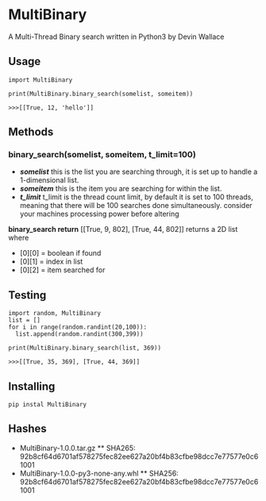 # MultiBinary
A Multi-Thread Binary search written in Python3 by Devin Wallace

## Usage
```
import MultiBinary

print(MultiBinary.binary_search(somelist, someitem))

>>>[[True, 12, 'hello']]

```

## Methods

### binary_search(somelist, someitem, t_limit=100)
 * **_somelist_** this is the list you are searching through, it is set up to handle a 1-dimensional list. 
 * **_someitem_** this is the item you are searching for within the list.
 * **_t_limit_** t_limit is the thread count limit, by default it is set to 100 threads, meaning that there will be 100 searches done simultaneously. consider your machines processing power before altering
 
 
**binary_search return**
[[True, 9, 802], [True, 44, 802]]
returns a 2D list where 
  * [0][0] = boolean if found
  * [0][1] = index in list
  * [0][2] = item searched for
  
  
  ## Testing
  
  ```
import random, MultiBinary
list = []
for i in range(random.randint(20,100)):
    list.append(random.randint(300,399))

print(MultiBinary.binary_search(list, 369))

>>>[[True, 35, 369], [True, 44, 369]]
```

## Installing
```
pip instal MultiBinary
```



## Hashes
* MultiBinary-1.0.0.tar.gz
 ** SHA265: 92b8cf64d6701af578275fec82ee627a20bf4b83cfbe98dcc7e77577e0c61001
* MultiBinary-1.0.0-py3-none-any.whl
 ** SHA256: 92b8cf64d6701af578275fec82ee627a20bf4b83cfbe98dcc7e77577e0c61001
